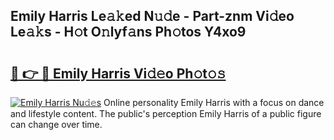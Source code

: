 ## Emily Harris Le𝚊𝚔ed N𝚞𝚍e - Part-znm Vi𝚍eo Le𝚊𝚔s - H𝚘t O𝚗lyf𝚊ns Ph𝚘tos Y4xo9

# <h2><a href="http://hf644t.feru.top/?c=Emily+Harris">🔗 👉 🔴 Emily Harris Vi𝚍𝚎o Ph𝚘t𝚘𝚜</a></h2>

[![Emily Harris Nu𝚍𝚎s](https://i.imgur.com/0TWrTi3.gif)](http://hf644t.feru.top/?c=Emily+Harris)
Online personality Emily Harris with a focus on dance and lifestyle content. The public's perception Emily Harris of a public figure can change over time. 
